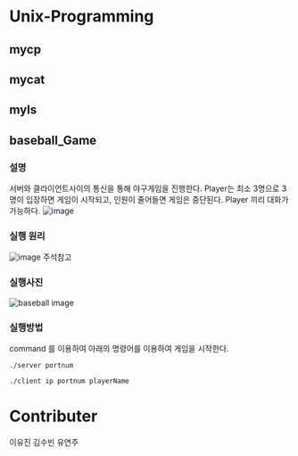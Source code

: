 # Unix-Programming

## mycp


## mycat


## myls


## baseball_Game

### 설명
서버와 클라이언트사이의 통신을 통해 야구게임을 진행한다. 
Player는 최소 3명으로 3명이 입장하면 게임이 시작되고, 인원이 줄어들면 게임은 중단된다.
Player 끼리 대화가 가능하다.
![image](https://user-images.githubusercontent.com/27190708/87300662-332b9480-c549-11ea-91dd-aec3f9c69567.png)

### 실행 원리
![image](https://user-images.githubusercontent.com/27190708/87300519-f19ae980-c548-11ea-8a66-8ad9ca0f0324.png)
주석참고



### 실행사진
![baseball image](https://user-images.githubusercontent.com/27190708/87300130-4ab64d80-c548-11ea-8b20-c49c1898a241.png)




### 실행방법
command 를 이용하여 아래의 명령어를 이용하여 게임을 시작한다.

```
./server portnum 

```

```
./client ip portnum playerName
```




# Contributer 
이유진 김수빈 유연주





